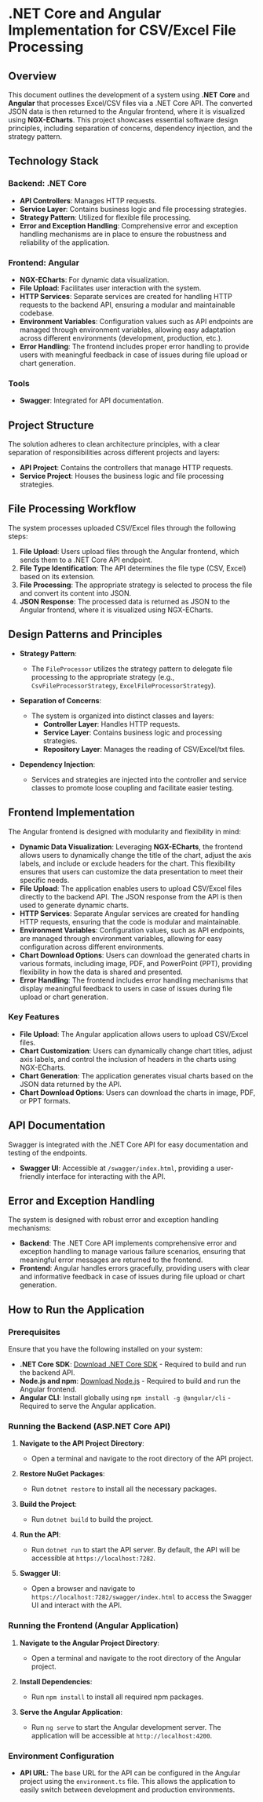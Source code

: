 
# .NET Core and Angular Implementation for CSV/Excel File Processing

## Overview

This document outlines the development of a system using **.NET Core** and **Angular** that processes Excel/CSV files via a .NET Core API. The converted JSON data is then returned to the Angular frontend, where it is visualized using **NGX-ECharts**. This project showcases essential software design principles, including separation of concerns, dependency injection, and the strategy pattern.

## Technology Stack

### Backend: .NET Core
- **API Controllers**: Manages HTTP requests.
- **Service Layer**: Contains business logic and file processing strategies.
- **Strategy Pattern**: Utilized for flexible file processing.
- **Error and Exception Handling**: Comprehensive error and exception handling mechanisms are in place to ensure the robustness and reliability of the application.

### Frontend: Angular
- **NGX-ECharts**: For dynamic data visualization.
- **File Upload**: Facilitates user interaction with the system.
- **HTTP Services**: Separate services are created for handling HTTP requests to the backend API, ensuring a modular and maintainable codebase.
- **Environment Variables**: Configuration values such as API endpoints are managed through environment variables, allowing easy adaptation across different environments (development, production, etc.).
- **Error Handling**: The frontend includes proper error handling to provide users with meaningful feedback in case of issues during file upload or chart generation.

### Tools
- **Swagger**: Integrated for API documentation.

## Project Structure

The solution adheres to clean architecture principles, with a clear separation of responsibilities across different projects and layers:

- **API Project**: Contains the controllers that manage HTTP requests.
- **Service Project**: Houses the business logic and file processing strategies.

## File Processing Workflow

The system processes uploaded CSV/Excel files through the following steps:

1. **File Upload**: Users upload files through the Angular frontend, which sends them to a .NET Core API endpoint.
2. **File Type Identification**: The API determines the file type (CSV, Excel) based on its extension.
3. **File Processing**: The appropriate strategy is selected to process the file and convert its content into JSON.
4. **JSON Response**: The processed data is returned as JSON to the Angular frontend, where it is visualized using NGX-ECharts.

## Design Patterns and Principles

- **Strategy Pattern**: 
  - The `FileProcessor` utilizes the strategy pattern to delegate file processing to the appropriate strategy (e.g., `CsvFileProcessorStrategy`, `ExcelFileProcessorStrategy`).

- **Separation of Concerns**: 
  - The system is organized into distinct classes and layers:
    - **Controller Layer**: Handles HTTP requests.
    - **Service Layer**: Contains business logic and processing strategies.
    - **Repository Layer**: Manages the reading of CSV/Excel/txt files.

- **Dependency Injection**: 
  - Services and strategies are injected into the controller and service classes to promote loose coupling and facilitate easier testing.

## Frontend Implementation

The Angular frontend is designed with modularity and flexibility in mind:

- **Dynamic Data Visualization**: Leveraging **NGX-ECharts**, the frontend allows users to dynamically change the title of the chart, adjust the axis labels, and include or exclude headers for the chart. This flexibility ensures that users can customize the data presentation to meet their specific needs.
- **File Upload**: The application enables users to upload CSV/Excel files directly to the backend API. The JSON response from the API is then used to generate dynamic charts.
- **HTTP Services**: Separate Angular services are created for handling HTTP requests, ensuring that the code is modular and maintainable.
- **Environment Variables**: Configuration values, such as API endpoints, are managed through environment variables, allowing for easy configuration across different environments.
- **Chart Download Options**: Users can download the generated charts in various formats, including image, PDF, and PowerPoint (PPT), providing flexibility in how the data is shared and presented.
- **Error Handling**: The frontend includes error handling mechanisms that display meaningful feedback to users in case of issues during file upload or chart generation.

### Key Features
- **File Upload**: The Angular application allows users to upload CSV/Excel files.
- **Chart Customization**: Users can dynamically change chart titles, adjust axis labels, and control the inclusion of headers in the charts using NGX-ECharts.
- **Chart Generation**: The application generates visual charts based on the JSON data returned by the API.
- **Chart Download Options**: Users can download the charts in image, PDF, or PPT formats.

## API Documentation

Swagger is integrated with the .NET Core API for easy documentation and testing of the endpoints.

- **Swagger UI**: Accessible at `/swagger/index.html`, providing a user-friendly interface for interacting with the API.

## Error and Exception Handling

The system is designed with robust error and exception handling mechanisms:

- **Backend**: The .NET Core API implements comprehensive error and exception handling to manage various failure scenarios, ensuring that meaningful error messages are returned to the frontend.
- **Frontend**: Angular handles errors gracefully, providing users with clear and informative feedback in case of issues during file upload or chart generation.

## How to Run the Application

### Prerequisites

Ensure that you have the following installed on your system:

- **.NET Core SDK**: [Download .NET Core SDK](https://dotnet.microsoft.com/download) - Required to build and run the backend API.
- **Node.js and npm**: [Download Node.js](https://nodejs.org/) - Required to build and run the Angular frontend.
- **Angular CLI**: Install globally using `npm install -g @angular/cli` - Required to serve the Angular application.

### Running the Backend (ASP.NET Core API)

1. **Navigate to the API Project Directory**: 
   - Open a terminal and navigate to the root directory of the API project.

2. **Restore NuGet Packages**: 
   - Run `dotnet restore` to install all the necessary packages.

3. **Build the Project**: 
   - Run `dotnet build` to build the project.

4. **Run the API**: 
   - Run `dotnet run` to start the API server. By default, the API will be accessible at `https://localhost:7282`.

5. **Swagger UI**: 
   - Open a browser and navigate to `https://localhost:7282/swagger/index.html` to access the Swagger UI and interact with the API.

### Running the Frontend (Angular Application)

1. **Navigate to the Angular Project Directory**:
   - Open a terminal and navigate to the root directory of the Angular project.

2. **Install Dependencies**:
   - Run `npm install` to install all required npm packages.

3. **Serve the Angular Application**:
   - Run `ng serve` to start the Angular development server. The application will be accessible at `http://localhost:4200`.

### Environment Configuration

- **API URL**: The base URL for the API can be configured in the Angular project using the `environment.ts` file. This allows the application to easily switch between development and production environments.

